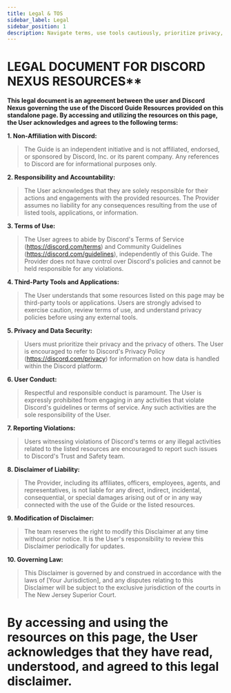 ```yaml
---
title: Legal & TOS
sidebar_label: Legal
sidebar_position: 1
description: Navigate terms, use tools cautiously, prioritize privacy, and enjoy utilities tailored for users from beginners to power users on this page.
---
```

# LEGAL DOCUMENT FOR DISCORD NEXUS RESOURCES**

**This legal document is an agreement between the user and Discord Nexus governing the use of the Discord Guide Resources provided on this standalone page. By accessing and utilizing the resources on this page, the User acknowledges and agrees to the following terms:**

**1. Non-Affiliation with Discord:**
>The Guide is an independent initiative and is not affiliated, endorsed, or sponsored by Discord, Inc. or its parent company. Any references to Discord are for informational purposes only.

**2. Responsibility and Accountability:**
>The User acknowledges that they are solely responsible for their actions and engagements with the provided resources. The Provider assumes no liability for any consequences resulting from the use of listed tools, applications, or information.

**3. Terms of Use:**
>The User agrees to abide by Discord's Terms of Service (https://discord.com/terms) and Community Guidelines (https://discord.com/guidelines), independently of this Guide. The Provider does not have control over Discord's policies and cannot be held responsible for any violations.

**4. Third-Party Tools and Applications:**
>The User understands that some resources listed on this page may be third-party tools or applications. Users are strongly advised to exercise caution, review terms of use, and understand 
privacy policies before using any external tools.

**5. Privacy and Data Security:**
>Users must prioritize their privacy and the privacy of others. The User is encouraged to refer to Discord's Privacy Policy (https://discord.com/privacy) for information on how data is handled within the Discord platform.

**6. User Conduct:**
>Respectful and responsible conduct is paramount. The User is expressly prohibited from engaging in any activities that violate Discord's guidelines or terms of service. Any such activities are the sole responsibility of the User.

**7. Reporting Violations:**
>Users witnessing violations of Discord's terms or any illegal activities related to the listed resources are encouraged to report such issues to Discord's Trust and Safety team.

**8. Disclaimer of Liability:**
>The Provider, including its affiliates, officers, employees, agents, and representatives, is not liable for any direct, indirect, incidental, consequential, or special damages arising out of or in any way connected with the use of the Guide or the listed resources.

**9. Modification of Disclaimer:**
>The team reserves the right to modify this Disclaimer at any time without prior notice. It is the User's responsibility to review this Disclaimer periodically for updates.

**10. Governing Law:**
>This Disclaimer is governed by and construed in accordance with the laws of [Your Jurisdiction], and any disputes relating to this Disclaimer will be subject to the exclusive jurisdiction of the courts in The New Jersey Superior Court.

# By accessing and using the resources on this page, the User acknowledges that they have read, understood, and agreed to this legal disclaimer.
